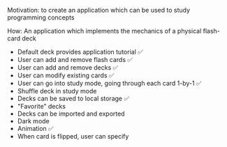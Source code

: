 Motivation: to create an application which can be used to study programming concepts

How: An application which implements the mechanics of a physical flash-card deck

- Default deck provides application tutorial ✅
- User can add and remove flash cards ✅
- User can add and remove decks ✅
- User can modify existing cards ✅
- User can go into study mode, going through each card 1-by-1 ✅
- Shuffle deck in study mode
- Decks can be saved to local storage ✅
- "Favorite" decks
- Decks can be imported and exported
- Dark mode
- Animation ✅
- When card is flipped, user can specify 
